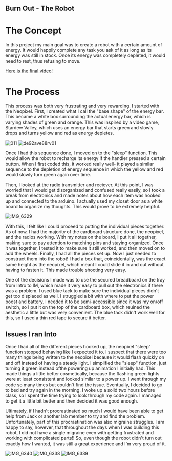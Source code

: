 ## Burn Out - The Robot

# The Concept

In this project my main goal was to create a robot with a certain amount of energy. It would happily complete any task you ask of it as long as its energy was still in stock. Once its energy was completely depleted, it would need to rest, thus refusing to move. 

[Here is the final video!](https://youtu.be/UVROnT5NgNw)

# The Process

This process was both very frustrating and very rewarding. I started with the Neopixel. First, I created what I call the "base shape" of the energy bar. This became a white box surrounding the actual energy bar, which is varying shades of green and orange. This was inspired by a video game, Stardew Valley, which uses an energy bar that starts green and slowly drops and turns yellow and red as energy depletes. 

![011](https://user-images.githubusercontent.com/54527264/137479975-c7a05adf-8ae3-4a7f-b3a7-ab801bee9a70.png)
![de92ave88rv01](https://user-images.githubusercontent.com/54527264/137480019-878a0879-0e9f-4d26-810e-f0bc2ff64930.jpg)

Once I had this sequence done, I moved on to the "sleep" function. This would allow the robot to recharge its energy if the handler pressed a certain button. When I first coded this, it worked really well- it played a similar sequence to the depletion of energy sequence in which the yellow and red would slowly turn green again over time. 

Then, I looked at the radio transmitter and reciever. At this point, I was worried that I would get disorganized and confused really easily, so I took a break from electronics and made notes about how each item was hooked up and connected to the arduino. I actually used my closet door as a white board to organize my thoughts. This would prove to be extremely helpful.

![IMG_6329](https://user-images.githubusercontent.com/54527264/137482841-8d40e0ef-69a1-4da8-bb60-d8066dc553cf.jpg)

With this, I felt like I could proceed to putting the individual pieces together. As of now, I had the majority of the cardboard structure done, the neopixel, and the radios working. With my notes on the board, I put it all together, making sure to pay attention to matching pins and staying organized. Once it was together, I tested it to make sure it still worked, and then moved on to add the wheels. Finally, I had all the pieces set up. Now I just needed to construct them into the robot! I had a box that, coincidentally, was the exact same height as the neopixel, which meant I could slide it in and out without having to fasten it. This made trouble shooting very easy. 

One of the decisions I made was to use the secured breadboard on the tray from Intro to IM, which made it very easy to pull out the electronics if there was a problem. I used blue tack to make sure the individual pieces didn't get too displaced as well. I struggled a bit with where to put the power boost and battery. I needed it to be semi-accessible since it was my on/off switch, so I put it on the top of the cardboard box, which reuined the aesthetic a little but was very convenient. The blue tack didn't work well for this, so I used a thin red tape to secure it better. 

## Issues I ran Into

Once I had all of the different pieces hooked up, the neopixel "sleep" function stopped behaving like I expected it to. I suspect that there were too many things being written to the neopixel because it would flash quickly on and off instead of having a steady light. I simplified the "sleep" function, just turning it green instead ofthe powering up animation I initially had. This made things a little better cosmetically, because the flashing green lights were at least consistent and looked similar to a power up. I went through my code so many times but couldn't find the issue. Eventually, I decided to go to bed and try again in the morning. I woke up a solid two hours before class, so I spent the time trying to look through my code again. I managed to get it a little bit better and then decided it was good enough. 

Ultimately, if I hadn't procrastinated so much I would have been able to get help from Jack or another lab member to try and find the problem. Unfortunately, part of this procrastination was also migraine struggles. I am happy to say, however, that throughout the days when I was building this robot, I did not have a single migraine even with getting frustrated and working with complicated parts!! So, even though the robot didn't turn out exactly how I wanted, it was still a great experience and I'm very proud of it. 

![IMG_6340](https://user-images.githubusercontent.com/54527264/137484528-780ba659-c5fe-4b0f-ad70-fd5fa2d7b099.jpg)
![IMG_6338](https://user-images.githubusercontent.com/54527264/137484531-92d4f208-3316-444b-9a80-36663417e03b.jpg)
![IMG_6339](https://user-images.githubusercontent.com/54527264/137484533-7d986e72-58c4-4e59-b3c7-e0af92ef466c.jpg)
